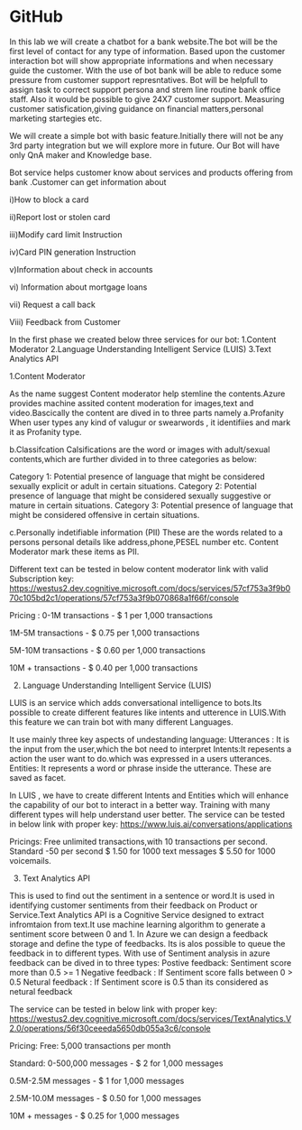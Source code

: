# GitHub
In this lab we will create a chatbot for a bank website.The bot will be the first level of contact for any type of information.
Based upon the customer interaction bot will show appropriate informations and when necessary guide the customer.
With the use of bot bank will be able to reduce some pressure from customer support represntatives.
Bot will be helpfull to assign task to correct support persona and strem line routine bank office staff. Also it would be possible to give  24X7 customer support.
Measuring customer satisfication,giving guidance on financial matters,personal marketing startegies etc.

We will create a simple bot with basic feature.Initially there will not be any 3rd party  integration but we will explore more in future.
Our Bot will have only QnA maker and Knowledge base.

Bot service helps customer know about services and products offering from bank .Customer can get information about 

i)How to block a card

ii)Report lost or stolen card

iii)Modify card limit Instruction

iv)Card PIN generation Instruction

v)Information about check in accounts

vi) Information about mortgage loans

vii) Request a call back

Viii) Feedback from Customer

In the first phase we created below three services for our bot:
1.Content Moderator
2.Language Understanding Intelligent Service (LUIS)
3.Text Analytics API


1.Content Moderator

As the name suggest Content moderator help stemline the contents.Azure provides machine assited content
moderation for images,text and video.Bascically the content are dived in to three parts namely
 a.Profanity
 When user types any kind of valugur or swearwords , it identifiies and mark it as Profanity type.
 
 b.Classifcation
 Calsifications are the word or images with adult/sexual contents,which are further divided in to three categories as below:
 
 Category 1: Potential presence of language that might be considered sexually explicit or adult in certain situations.
Category 2: Potential presence of language that might be considered sexually suggestive or mature in certain situations.
Category 3: Potential presence of language that might be considered offensive in certain situations.
 
 c.Personally indetifiable information (PII)
 These are the words related to a persons personal details like address,phone,PESEL number etc.
 Content Moderator mark these items as PII.
 
 Different text can be tested in below content moderator link with valid Subscription key:
 https://westus2.dev.cognitive.microsoft.com/docs/services/57cf753a3f9b070c105bd2c1/operations/57cf753a3f9b070868a1f66f/console
 
 Pricing :
 0-1M transactions - $ 1 per 1,000 transactions

1M-5M transactions - $ 0.75 per 1,000 transactions

5M-10M transactions - $ 0.60 per 1,000 transactions

10M + transactions - $ 0.40 per 1,000 transactions


2. Language Understanding Intelligent Service (LUIS) 
 
 LUIS is an service which adds conversational intelligence to bots.Its possible to create
 different features like intents and utterence in LUIS.With this feature we can train bot with many different Languages.
 
 It use mainly three key aspects of undestanding language:
 Utterances : It is the input from the user,which the bot need to interpret
 Intents:It repesents a action the user want to do.which was expressed in a users utterances.
 Entities: It represents a word or phrase inside the utterance. These are saved as facet.
 
 In LUIS , we have to create different Intents and Entities which will enhance the capability
 of our bot to interact in a better way. Training with many different types will help understand user better.
 The service can be tested in below link with proper key:
 https://www.luis.ai/conversations/applications
 
 Pricings:
Free unlimited transactions,with 10 transactions per second.
Standard -50 per second 
        $ 1.50 for 1000 text messages
        $ 5.50 for 1000 voicemails.
 
 3. Text Analytics API
 
 This is used to find out the sentiment in a sentence or word.It is used in identifying 
 customer sentiments from their feedback on Product or Service.Text Analytics API is a Cognitive Service designed to 
extract infromtaion from text.It use machine learning  algorithm to generate a sentiment score between 0 and 1.
 In Azure we can design a feedback storage and define the type of feedbacks. Its is alos possible to queue the feedback
 in to different types. With use of Sentiment analysis in azure feedback can be dived in to three types:
  Postive feedback: Sentiment score more than 0.5 >= 1
 Negative feedback : If Sentiment score falls between 0 > 0.5
 Netural feedback :  If Sentiment score is 0.5 than its considered as netural feedback
 
 The service can be tested in below link with proper key:
 https://westus2.dev.cognitive.microsoft.com/docs/services/TextAnalytics.V2.0/operations/56f30ceeeda5650db055a3c6/console
 
 Pricing:
 Free:
5,000 transactions per month

Standard:
0-500,000 messages - $ 2 for 1,000 messages

0.5M-2.5M messages - $ 1 for 1,000 messages

2.5M-10.0M messages - $ 0.50 for 1,000 messages

10M + messages - $ 0.25 for 1,000 messages
